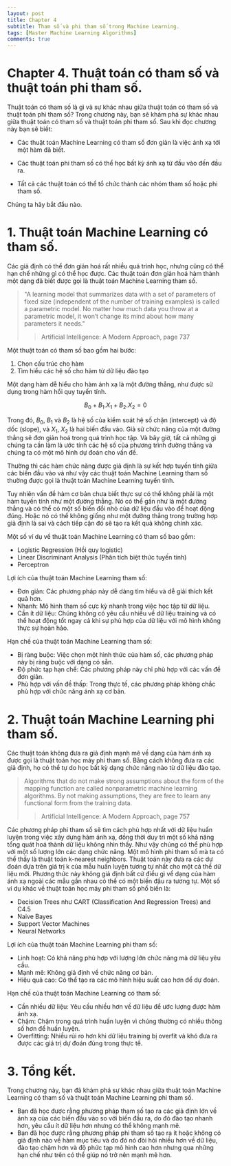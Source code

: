 ```yaml
---
layout: post
title: Chapter 4
subtitle: Tham số và phi tham số trong Machine Learning.
tags: [Master Machine Learning Algorithms]
comments: true
---
```


# Chapter 4. Thuật toán có tham số và thuật toán phi tham số.

Thuật toán có tham số là gì và sự khác nhau giữa thuật toán có tham số và thuật toán phi tham số? Trong chương này, bạn sẽ khám phá sự khác nhau giữa thuật toán có tham số và thuật toán phi tham số. Sau khi đọc chương này bạn sẽ biết:

* Các thuật toán Machine Learning có tham số đơn giản là việc ánh xạ tới một hàm đã biết.

* Các thuật toán phi tham số có thể học bất kỳ ánh xạ từ đầu vào đến đầu ra.

* Tất cả các thuật toán có thể tổ chức thành các nhóm tham số hoặc phi tham số.

Chúng ta hãy bắt đầu nào.

# 1. Thuật toán Machine Learning có tham số.

Các giả định có thể đơn giản hoá rất nhiều quá trình học, nhưng cũng có thể hạn chế những gì có thể học được. Các thuật toán đơn giản hoá hàm thành một dạng đã biết được gọi là thuật toán Machine Learning tham số.

 > "A learning model that summarizes data with a set of parameters of fixed size (independent of the number of training examples) is called a parametric model. No
matter how much data you throw at a parametric model, it won’t change its mind about how many parameters it needs." 
  >> Artificial Intelligence: A Modern Approach, page 737

Một thuật toán có tham số bao gồm hai bước:

1. Chọn cấu trúc cho hàm
2. Tìm hiểu các hệ số cho hàm từ dữ liệu đào tạo

Một dạng hàm dễ hiểu cho hàm ánh xạ là một đường thẳng, như được sử dụng trong hàm hồi quy tuyến tính.

$$B_{0} + B_{1}.X_{1} + B_{2}.X_{2} = 0$$

Trong đó, $B_{0}$, $B_{1}$ và $B_{2}$ là hệ số của kiểm soát hệ số chặn (intercept) và độ dốc (slope), và $X_{1}$, $X_{2}$ là hai biến đầu vào. Giả sử chức năng của một đường thẳng sẽ đơn giản hoá trong quá trình học tập. Và bây giờ, tất cả những gì chúng ta cần làm là ước tính các hệ số của phương trình đường thẳng và chúng ta có một mô hình dự đoán cho vấn đề.

Thường thì các hàm chức năng được giả định là sự kết hợp tuyến tính giữa các biến đầu vào và như vậy các thuật toán Machine Learning tham số thường được gọi là thuật toán Machine Learning tuyến tính.

Tuy nhiên vấn đề hàm cơ bản chưa biết thực sự có thể không phải là một hàm tuyến tính như một đường thẳng. Nó có thể gần như là một đường thẳng và có thể có một số biến đổi nhỏ của dữ liệu đầu vào để hoạt động đúng. Hoặc nó có thể không giống như một đường thẳng trong trường hợp giả định là sai và cách tiếp cận đó sẽ tạo ra kết quả không chính xác.

Một số ví dụ về thuật toán Machine Learning có tham số bao gồm:

* Logistic Regression (Hồi quy logistic)
* Linear Discriminant Analysis (Phân tích biệt thức tuyến tính)
* Perceptron

Lợi ích của thuật toán Machine Learning tham số:

* Đơn giản: Các phương pháp này dễ dàng tìm hiểu và dễ giải thích kết quả hơn.
* Nhanh: Mô hình tham số cực kỳ nhanh trong việc học tập từ dữ liệu.
* Cần ít dữ liệu: Chúng không có yêu cầu nhiều về dữ liệu training và có thể hoạt động tốt ngay cả khi sự phù hợp của dữ liệu với mô hình không thực sự hoàn hảo.

Hạn chế của thuật toán Machine Learning tham số:

* Bị ràng buộc: Việc chọn một hình thức của hàm số, các phương pháp này bị ràng buộc với dạng có sẵn.
* Độ phức tạp hạn chế: Các phương pháp này chỉ phù hợp với các vấn đề đơn giản.
* Phù hợp với vấn đề thấp: Trong thực tế, các phương pháp không chắc phù hợp với chức năng ánh xạ cơ bản.

# 2. Thuật toán Machine Learning phi tham số.

Các thuật toán không đưa ra giả định mạnh mẽ về dạng của hàm ánh xạ được gọi là thuật toán học máy phi tham số. Bằng cách không đưa ra các giả định, họ có thể tự do học bất kỳ dạng chức năng nào từ dữ liệu đào tạo.

> Algorithms that do not make strong assumptions about the form of the mapping function are
called nonparametric machine learning algorithms. By not making assumptions, they are free
to learn any functional form from the training data.
>> Artificial Intelligence: A Modern Approach, page 757

Các phương pháp phi tham số sẽ tìm cách phù hợp nhất với dữ liệu huấn luyện trong việc xây dựng hàm ánh xạ, đồng thời duy trì một số khả năng tổng quát hoá thành dữ liệu không nhìn thấy. Như vậy chúng có thể phù hợp với một số lượng lớn các dạng chức năng. Một mô hình phi tham số mà ta có thể thấy là thuật toán k-nearest neighbors. Thuật toán này đưa ra các dự đoán dựa trên giá trị k của mẫu huấn luyện tương tự nhất cho một cá thể dữ liệu mới. Phương thức này không giả định bất cứ điều gì về dạng của hàm ánh xạ ngoài các mẫu gần nhau có thể có một biến đầu ra tương tự. Một số ví dụ khác về thuật toán học máy phi tham số phổ biến là:

* Decision Trees như CART (Classification And Regression Trees) and C4.5
* Naive Bayes
* Support Vector Machines
* Neural Networks

Lợi ích của thuật toán Machine Learning phi tham số:

* Linh hoạt: Có khả năng phù hợp với lượng lớn chức năng mà dữ liệu yêu cầu.
* Mạnh mẽ: Không giả định về chức năng cơ bản.
* Hiệu quả cao: Có thể tạo ra các mô hình hiệu suất cao hơn để dự đoán.

Hạn chế của thuật toán Machine Learning có tham số:

* Cần nhiều dữ liệu: Yêu cầu nhiều hơn về dữ liệu để ước lượng được hàm ánh xạ.
* Chậm: Chậm trong quá trình huấn luyện vì chúng thường có nhiều thông số hơn để huấn luyện.
* Overfitting: Nhiều rủi ro hơn khi dữ liệu training bị overfit và khó đưa ra được các giá trị dự đoán đúng trong thực tế.

# 3. Tổng kết.

Trong chương này, bạn đã khám phá sự khác nhau giữa thuật toán Machine Learning có tham số và thuật toán Machine Learning phi tham số.

* Bạn đã học được rằng phương pháp tham số tạo ra các giả định lớn về ánh xạ của các biến đầu vào so với biến đầu ra, do đó đào tạo nhanh hơn, yêu cầu ít dữ liệu hơn nhưng có thể không mạnh mẽ.
* Bạn đã học được rằng phương pháp phi tham số tạo ra ít hoặc không có giả định nào về hàm mục tiêu và do đó nó đòi hỏi nhiều hơn về dữ liệu, đào tạo chậm hơn và độ phức tạp mô hình cao hơn nhưng qua những hạn chế như trên có thể giúp nó trở nên mạnh mẽ hơn.
